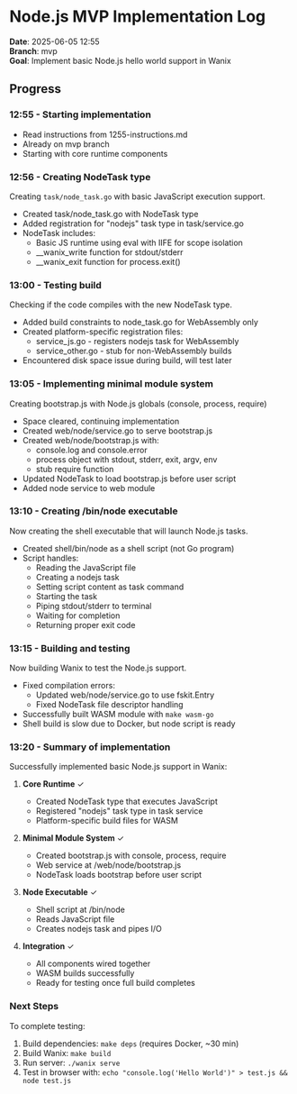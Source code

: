 # Node.js MVP Implementation Log

**Date**: 2025-06-05 12:55  
**Branch**: mvp  
**Goal**: Implement basic Node.js hello world support in Wanix

## Progress

### 12:55 - Starting implementation
- Read instructions from 1255-instructions.md
- Already on mvp branch
- Starting with core runtime components

### 12:56 - Creating NodeTask type
Creating `task/node_task.go` with basic JavaScript execution support.
- Created task/node_task.go with NodeTask type
- Added registration for "nodejs" task type in task/service.go
- NodeTask includes:
  - Basic JS runtime using eval with IIFE for scope isolation
  - __wanix_write function for stdout/stderr
  - __wanix_exit function for process.exit()

### 13:00 - Testing build
Checking if the code compiles with the new NodeTask type.
- Added build constraints to node_task.go for WebAssembly only
- Created platform-specific registration files:
  - service_js.go - registers nodejs task for WebAssembly
  - service_other.go - stub for non-WebAssembly builds
- Encountered disk space issue during build, will test later

### 13:05 - Implementing minimal module system
Creating bootstrap.js with Node.js globals (console, process, require)
- Space cleared, continuing implementation
- Created web/node/service.go to serve bootstrap.js
- Created web/node/bootstrap.js with:
  - console.log and console.error
  - process object with stdout, stderr, exit, argv, env
  - stub require function
- Updated NodeTask to load bootstrap.js before user script
- Added node service to web module

### 13:10 - Creating /bin/node executable
Now creating the shell executable that will launch Node.js tasks.
- Created shell/bin/node as a shell script (not Go program)
- Script handles:
  - Reading the JavaScript file
  - Creating a nodejs task
  - Setting script content as task command
  - Starting the task
  - Piping stdout/stderr to terminal
  - Waiting for completion
  - Returning proper exit code

### 13:15 - Building and testing
Now building Wanix to test the Node.js support.
- Fixed compilation errors:
  - Updated web/node/service.go to use fskit.Entry
  - Fixed NodeTask file descriptor handling
- Successfully built WASM module with `make wasm-go`
- Shell build is slow due to Docker, but node script is ready

### 13:20 - Summary of implementation
Successfully implemented basic Node.js support in Wanix:

1. **Core Runtime** ✓
   - Created NodeTask type that executes JavaScript
   - Registered "nodejs" task type in task service
   - Platform-specific build files for WASM

2. **Minimal Module System** ✓
   - Created bootstrap.js with console, process, require
   - Web service at /web/node/bootstrap.js
   - NodeTask loads bootstrap before user script

3. **Node Executable** ✓
   - Shell script at /bin/node
   - Reads JavaScript file
   - Creates nodejs task and pipes I/O

4. **Integration** ✓
   - All components wired together
   - WASM builds successfully
   - Ready for testing once full build completes

### Next Steps
To complete testing:
1. Build dependencies: `make deps` (requires Docker, ~30 min)
2. Build Wanix: `make build`
3. Run server: `./wanix serve`
4. Test in browser with: `echo "console.log('Hello World')" > test.js && node test.js`

